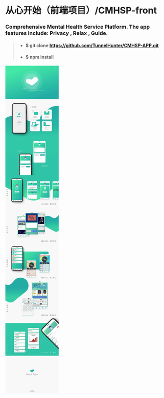 # 从心开始（前端项目）/CMHSP-front

### Comprehensive Mental Health Service Platform. The app features include: Privacy , Relax , Guide.

> - #### $ git clone https://github.com/TunnelHunter/CMHSP-APP.git
> - #### $ npm install

<img src="./imgs/cmhsp_show.jpg" />
